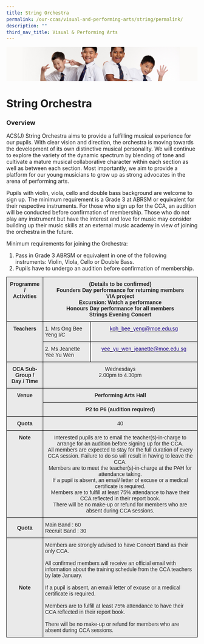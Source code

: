 ```yaml
---
title: String Orchestra
permalink: /our-ccas/visual-and-performing-arts/string/permalink/
description: ""
third_nav_title: Visual & Performing Arts
---
```

![](/images/Sub-banner2.jpg)

String Orchestra
================

### Overview

  

ACS(J) String Orchestra aims to provide a fulfilling musical experience for our pupils. With clear vision and direction, the orchestra is moving towards the development of its own distinctive musical personality. We will continue to explore the variety of the dynamic spectrum by blending of tone and cultivate a mature musical collaborative character within each section as well as between each section. Most importantly, we aim to provide a platform for our young musicians to grow up as strong advocates in the arena of performing arts.

  

Pupils with violin, viola, cello and double bass background are welcome to sign up. The minimum requirement is a Grade 3 at ABRSM or equivalent for their respective instruments. For those who sign up for the CCA, an audition will be conducted before confirmation of membership. Those who do not play any instrument but have the interest and love for music may consider building up their music skills at an external music academy in view of joining the orchestra in the future.

  

Minimum requirements for joining the Orchestra:

  

1.  Pass in Grade 3 ABRSM or equivalent in one of the following instruments: Violin, Viola, Cello or Double Bass.
2.  Pupils have to undergo an audition before confirmation of membership.

<style type="text/css">
.tg  {border-collapse:collapse;border-spacing:0;}
.tg td{border-color:black;border-style:solid;border-width:1px;font-family:Arial, sans-serif;font-size:14px;
  overflow:hidden;padding:10px 5px;word-break:normal;}
.tg th{border-color:black;border-style:solid;border-width:1px;font-family:Arial, sans-serif;font-size:14px;
  font-weight:normal;overflow:hidden;padding:10px 5px;word-break:normal;}
.tg .tg-y7qa{background-color:#EAEAEA;color:#222;text-align:left;vertical-align:top}
.tg .tg-8l4p{background-color:#EAEAEA;color:#232323;text-align:left;vertical-align:top}
.tg .tg-j0e3{background-color:#EAEAEA;color:#222;font-weight:bold;text-align:center;vertical-align:middle}
.tg .tg-rsx2{background-color:#EAEAEA;color:#232323;font-weight:bold;text-align:center;vertical-align:top}
.tg .tg-b6rm{background-color:#EAEAEA;color:#21088A;text-align:center;vertical-align:top}
.tg .tg-rlhx{background-color:#EAEAEA;color:#232323;text-align:center;vertical-align:top}
</style>
<table class="tg">
<thead>
  <tr>
    <th class="tg-rsx2">Programme / <br>Activities<br><br></th>
    <th class="tg-rsx2" colspan="2">(Details to be confirmed)<br>Founders Day performance for returning members<br>VIA project<br>Excursion: Watch a performance<br>Honours Day performance for all members<br>Strings Evening Concert</th>
  </tr>
</thead>
<tbody>
  <tr>
    <td class="tg-rsx2" rowspan="2">Teachers</td>
    <td class="tg-8l4p">1.  <span style="color:#222">Mrs Ong Bee Yeng  I/C</span></td>
    <td class="tg-b6rm"><a href="mailto:koh_bee_yeng@moe.edu.sg"><span style="text-decoration:none;color:#21088A">koh_bee_yeng@moe.edu.sg</span></a><br></td>
  </tr>
  <tr>
    <td class="tg-8l4p">2.  <span style="color:#222">Ms Jeanette Yee Yu Wen </span><br></td>
    <td class="tg-b6rm"><a href="mailto:yee_yu_wen_jeanette@moe.edu.sg"><span style="text-decoration:none;color:#21088A">yee_yu_wen_jeanette@moe.edu.sg</span></a><br></td>
  </tr>
  <tr>
    <td class="tg-rsx2">CCA Sub-Group /<br>Day / Time</td>
    <td class="tg-rlhx" colspan="2">Wednesdays<br>2.00pm to 4.30pm</td>
  </tr>
  <tr>
    <td class="tg-rsx2" rowspan="2">Venue</td>
    <td class="tg-rsx2" colspan="2">Performing Arts Hall</td>
  </tr>
  <tr>
    <td class="tg-rsx2" colspan="2">P2 to P6 (audition required)</td>
  </tr>
  <tr>
    <td class="tg-rsx2">Quota</td>
    <td class="tg-rlhx" colspan="2">40</td>
  </tr>
  <tr>
    <td class="tg-rsx2">Note<br><br><br></td>
    <td class="tg-rlhx" colspan="2">Interested pupils are to email the teacher(s)-in-charge to arrange for an audition before signing up for the CCA.<br>All members are expected to stay for the full duration of every CCA session. Failure to do so will result in having to leave the CCA.<br>Members are to meet the teacher(s)-in-charge at the PAH for attendance taking.<br>If a pupil is absent, an email/ letter of excuse or a medical certificate is required.<br>Members are to fulfill at least 75% attendance to have their CCA reflected in their report book.<br>There will be no make-up or refund for members who are absent during CCA sessions.</td>
  </tr>
  <tr>
    <td class="tg-j0e3"><span style="color:#222;background-color:#EAEAEA"> </span>Quota</td>
    <td class="tg-y7qa" colspan="2">    Main Band : 60<br>    Recruit Band : 30<span style="color:#222;background-color:#EAEAEA">   </span></td>
  </tr>
  <tr>
    <td class="tg-j0e3"><span style="color:#222;background-color:#EAEAEA"> </span>Note</td>
    <td class="tg-y7qa" colspan="2">Members are strongly advised to have Concert Band as their only CCA.<br><br>All confirmed members will receive an official email with information about the training schedule from the CCA teachers by late January.<br><br>If a pupil is absent, an email/ letter of excuse or a medical certificate is required.<br><br>Members are to fulfill at least 75% attendance to have their CCA reflected in their report book. <br><br>There will be no make-up or refund for members who are absent during CCA sessions.   </td>
  </tr>
</tbody>
</table>